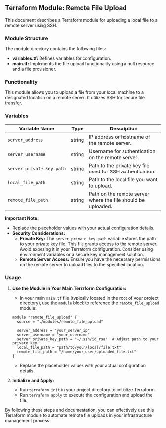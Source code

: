 ## Terraform Module: Remote File Upload

This document describes a Terraform module for uploading a local file to a remote server using SSH.

### Module Structure

The module directory contains the following files:

- **variables.tf:** Defines variables for configuration.
- **main.tf:** Implements the file upload functionality using a null resource and a file provisioner.

### Functionality

This module allows you to upload a file from your local machine to a designated location on a remote server. It utilizes SSH for secure file transfer.

### Variables

| Variable Name | Type | Description |
|---|---|---|
| `server_address` | string | IP address or hostname of the remote server. |
| `server_username` | string | Username for authentication on the remote server. |
| `server_private_key_path` | string | Path to the private key file used for SSH authentication. |
| `local_file_path` | string | Path to the local file you want to upload. |
| `remote_file_path` | string | Path on the remote server where the file should be uploaded. |

**Important Note:**

- Replace the placeholder values with your actual configuration details.
- **Security Considerations:**
    - **Private Key:** The `server_private_key_path` variable stores the path to your private key file. This file grants access to the remote server. Avoid exposing it in your Terraform configuration. Consider using environment variables or a secure key management solution.
    - **Remote Server Access:** Ensure you have the necessary permissions on the remote server to upload files to the specified location.

### Usage

1. **Use the Module in Your Main Terraform Configuration:**
   - In your main `main.tf` file (typically located in the root of your project directory),  use the `module` block to reference the `remote_file_upload` module:

   ```hcl
   module "remote_file_upload" {
     source = "./modules/remote_file_upload"

     server_address = "your_server_ip"
     server_username = "your_username"
     server_private_key_path = "~/.ssh/id_rsa"  # Adjust path to your private key
     local_file_path = "path/to/your/local/file.txt"
     remote_file_path = "/home/your_user/uploaded_file.txt"
   }
   ```

   - Replace the placeholder values with your actual configuration details.

2. **Initialize and Apply:**
   - Run `terraform init` in your project directory to initialize Terraform.
   - Run `terraform apply` to execute the configuration and upload the file.


By following these steps and documentation, you can effectively use this Terraform module to automate remote file uploads in your infrastructure management process.
